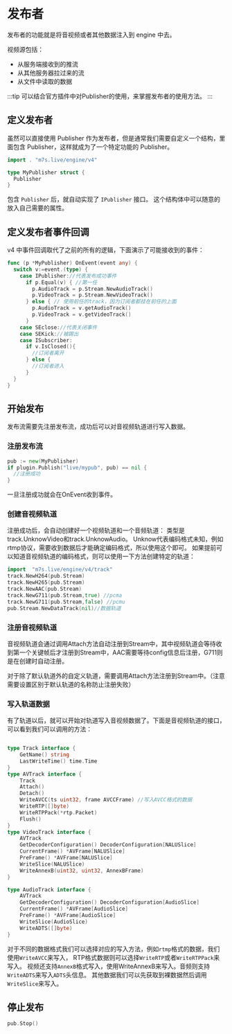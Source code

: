 # 发布者

发布者的功能就是将音视频或者其他数据注入到 engine 中去。

视频源包括：

- 从服务端接收到的推流
- 从其他服务器拉过来的流
- 从文件中读取的数据

:::tip
可以结合官方插件中对Publisher的使用，来掌握发布者的使用方法。
:::

## 定义发布者

虽然可以直接使用 Publisher 作为发布者，但是通常我们需要自定义一个结构，里面包含 Publisher，这样就成为了一个特定功能的 Publisher。

```go
import . "m7s.live/engine/v4"

type MyPublisher struct {
  Publisher
}
```

包含 `Publisher` 后，就自动实现了 `IPublisher` 接口。
这个结构体中可以随意的放入自己需要的属性。

## 定义发布者事件回调

v4 中事件回调取代了之前的所有的逻辑，下面演示了可能接收到的事件：

```go
func (p *MyPublisher) OnEvent(event any) {
  switch v:=event.(type) {
    case IPublisher://代表发布成功事件
      if p.Equal(v) { //第一任
        p.AudioTrack = p.Stream.NewAudioTrack()
        p.VideoTrack = p.Stream.NewVideoTrack()
      } else { // 使用前任的track，因为订阅者都挂在前任的上面
        p.AudioTrack = v.getAudioTrack()
        p.VideoTrack = v.getVideoTrack()
      }
    case SEclose://代表关闭事件
    case SEKick://被踢出
    case ISubscriber:
      if v.IsClosed(){
        //订阅者离开
      } else {
        //订阅者进入
      }
  }
}
```
## 开始发布

发布流需要先注册发布流，成功后可以对音视频轨道进行写入数据。

### 注册发布流

```go
pub := new(MyPublisher)
if plugin.Publish("live/mypub", pub) == nil {
  //注册成功
}

```
一旦注册成功就会在OnEvent收到事件。

### 创建音视频轨道

注册成功后，会自动创建好一个视频轨道和一个音频轨道：
类型是track.UnknowVideo和track.UnknowAudio。
Unknow代表编码格式未知，例如rtmp协议，需要收到数据后才能确定编码格式，所以使用这个即可。
如果提前可以知道音视频轨道的编码格式，则可以使用一下方法创建特定的轨道：

```go
import 	"m7s.live/engine/v4/track"
track.NewH264(pub.Stream)
track.NewH265(pub.Stream)
track.NewAAC(pub.Stream)
track.NewG711(pub.Stream,true) //pcma
track.NewG711(pub.Stream,false) //pcmu
pub.Stream.NewDataTrack(nil)//数据轨道
```
### 注册音视频轨道

音视频轨道会通过调用Attach方法自动注册到Stream中，其中视频轨道会等待收到第一个关键帧后才注册到Stream中，AAC需要等待config信息后注册，G711则是在创建时自动注册。

对于除了默认轨道外的自定义轨道，需要调用Attach方法注册到Stream中。（注意需要设置区别于默认轨道的名称防止注册失败）

### 写入轨道数据

有了轨道以后，就可以开始对轨道写入音视频数据了。下面是音视频轨道的接口，可以看到我们可以调用的方法：

```go

type Track interface {
	GetName() string
	LastWriteTime() time.Time
}
type AVTrack interface {
	Track
	Attach()
	Detach()
	WriteAVCC(ts uint32, frame AVCCFrame) //写入AVCC格式的数据
	WriteRTP([]byte)
	WriteRTPPack(*rtp.Packet)
	Flush()
}
type VideoTrack interface {
	AVTrack
	GetDecoderConfiguration() DecoderConfiguration[NALUSlice]
	CurrentFrame() *AVFrame[NALUSlice]
	PreFrame() *AVFrame[NALUSlice]
	WriteSlice(NALUSlice)
	WriteAnnexB(uint32, uint32, AnnexBFrame)
}

type AudioTrack interface {
	AVTrack
	GetDecoderConfiguration() DecoderConfiguration[AudioSlice]
	CurrentFrame() *AVFrame[AudioSlice]
	PreFrame() *AVFrame[AudioSlice]
	WriteSlice(AudioSlice)
	WriteADTS([]byte)
}
```
对于不同的数据格式我们可以选择对应的写入方法，例如`rtmp`格式的数据，我们使用`WriteAVCC`来写入，
RTP格式数据则可以选择`WriteRTP`或者`WriteRTPPack`来写入。
视频还支持`AnnexB`格式写入，使用WriteAnnexB来写入。音频则支持`WriteADTS`来写入`ADTS`头信息。
其他数据我们可以先获取到裸数据然后调用`WriteSlice`来写入。

## 停止发布

```go
pub.Stop()
```
